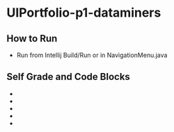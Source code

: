 # UIPortfolio-p1-dataminers
## How to Run
* Run from Intellij Build/Run or in NavigationMenu.java
## Self Grade and Code Blocks
*
*
*
*
*
